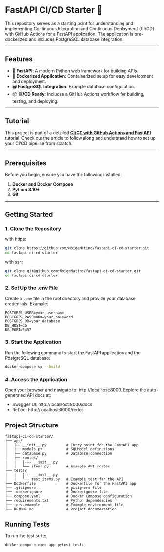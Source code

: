# FastAPI CI/CD Starter 🚀

This repository serves as a starting point for understanding and implementing Continuous Integration and Continuous Deployment (CI/CD) with GitHub Actions for a FastAPI application. The application is pre-dockerized and includes PostgreSQL database integration.

---

## Features
- 🐍 **FastAPI**: A modern Python web framework for building APIs.
- 🐳 **Dockerized Application**: Containerized setup for easy development and deployment.
- 🗃️ **PostgreSQL Integration**: Example database configuration.
- 📦 **CI/CD Ready**: Includes a GitHub Actions workflow for building, testing, and deploying.

---

## Tutorial

This project is part of a detailed [**CI/CD with GitHub Actions and FastAPI**](https://agathabahati.hashnode.dev/preview/65a98cf90f58063884316aad#heading-objectives) tutorial. Check out the article to follow along and understand how to set up your CI/CD pipeline from scratch.

---

## Prerequisites
Before you begin, ensure you have the following installed:
1. **Docker and Docker Compose**
2. **Python 3.10+**
3. **Git**

---

## Getting Started

### 1. Clone the Repository
with https:
```bash
git clone https://github.com/MoigeMatino/fastapi-ci-cd-starter.git
cd fastapi-ci-cd-starter
```
with ssh:
```bash
git clone git@github.com:MoigeMatino/fastapi-ci-cd-starter.git
cd fastapi-ci-cd-starter
```
### 2. Set Up the .env File
Create a `.env` file in the root directory and provide your database credentials. Example:
```plaintext
POSTGRES_USER=your_username
POSTGRES_PASSWORD=your_password
POSTGRES_DB=your_database
DB_HOST=db
DB_PORT=5432
```

### 3. Start the Application

Run the following command to start the FastAPI application and the PostgreSQL database:
```bash
docker-compose up --build
```

### 4. Access the Application

Open your browser and navigate to: http://localhost:8000. Explore the auto-generated API docs at:

- Swagger UI: http://localhost:8000/docs
- ReDoc: http://localhost:8000/redoc

## Project Structure
```plaintext
fastapi-ci-cd-starter/
├── app/
│   ├── __init__.py         # Entry point for the FastAPI app
│   ├── models.py           # SQLModel definitions
│   ├── database.py         # Database connection
│   ├── routes/
|   |   |--- __init__.py  
│   │   └── items.py        # Example API routes
├── tests/
|   |   |--- __init__.py
│   |   └── test_items.py   # Example test for the API
├── Dockerfile              # Dockerfile for the FastAPI app
├── .gitignore              # gitignore file
├── .dockerignore           # Dockerignore file
├── compose.yaml            # Docker Compose configuration
├── requirements.txt        # Python dependencies
├── .env.example            # Example environment file
└── README.md               # Project documentation

```
## Running Tests
To run the test suite:
```bash
docker-compose exec app pytest tests
```
